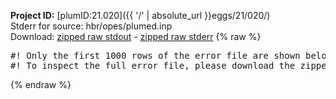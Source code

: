 **Project ID:** [plumID:21.020]({{ '/' | absolute_url }}eggs/21/020/)  
Stderr for source:  hbr/opes/plumed.inp   
Download: [zipped raw stdout](plumed.inp.plumed.stdout.txt.zip) - [zipped raw stderr](plumed.inp.plumed.stderr.txt.zip) 
{% raw %}
<pre>
#! Only the first 1000 rows of the error file are shown below
#! To inspect the full error file, please download the zipped raw stderr file above
</pre>
{% endraw %}
